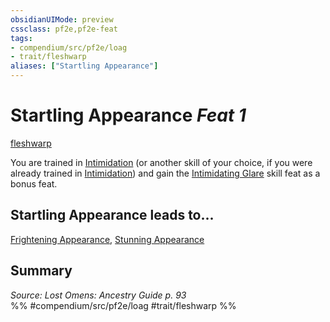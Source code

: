```yaml
---
obsidianUIMode: preview
cssclass: pf2e,pf2e-feat
tags:
- compendium/src/pf2e/loag
- trait/fleshwarp
aliases: ["Startling Appearance"]
---
```

# Startling Appearance  *Feat 1*  
[fleshwarp](../../rules/traits/fleshwarp-loag.md)  


You are trained in [Intimidation](../skills.md#Intimidation) (or another skill of your choice, if you were already trained in [Intimidation](../skills.md#Intimidation)) and gain the [Intimidating Glare](intimidating-glare.md) skill feat as a bonus feat.

## Startling Appearance leads to...

[Frightening Appearance](frightening-appearance-apg.md), [Stunning Appearance](stunning-appearance-apg.md)

## Summary

*Source: Lost Omens: Ancestry Guide p. 93*  
%% #compendium/src/pf2e/loag #trait/fleshwarp %%